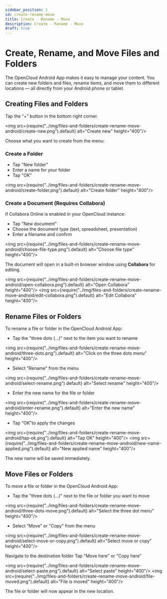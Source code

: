 ```yaml
---
sidebar_position: 1
id: create-rename-move
title: Create - Rename - Move
description: Create - Rename - Move
draft: true
---
```


# Create, Rename, and Move Files and Folders

The OpenCloud Android App makes it easy to manage your content. You can create new folders and files, rename items, and move them to different locations — all directly from your Android phone or tablet.

## Creating Files and Folders

Tap the “+” button in the bottom right corner.

<img src={require("../img/files-and-folders/create-rename-move-android/create-new.png").default} alt="Create new" height="400"/>

Choose what you want to create from the menu:

### Create a Folder

- Tap "New folder"
- Enter a name for your folder
- Tap "OK"

<img src={require("../img/files-and-folders/create-rename-move-android/create-folder.png").default} alt="Create folder" height="400"/>

### Create a Document (Requires Collabora)

If Collabora Online is enabled in your OpenCloud instance:

- Tap "New document"
- Choose the document type (text, spreadsheet, presentation)
- Enter a filename and confirm

<img src={require("../img/files-and-folders/create-rename-move-android/choose-file-type.png").default} alt="Choose file type" height="400"/>

The document will open in a built-in browser window using **Collabora** for editing.

<img src={require("../img/files-and-folders/create-rename-move-android/open-collabora.png").default} alt="Open Collabora" height="400"/>
<img src={require("../img/files-and-folders/create-rename-move-android/edit-collabora.png").default} alt="Edit Collabora" height="400"/>

## Rename Files or Folders

To rename a file or folder in the OpenCloud Android App:

- Tap the "three dots (...)" next to the item you want to rename

<img src={require("../img/files-and-folders/create-rename-move-android/three-dots.png").default} alt="Click on the three dots menu" height="400"/>

- Select "Rename" from the menu

<img src={require("../img/files-and-folders/create-rename-move-android/select-rename.png").default} alt="Select rename" height="400"/>

- Enter the new name for the file or folder

<img src={require("../img/files-and-folders/create-rename-move-android/enter-rename.png").default} alt="Enter the new name" height="400"/>

- Tap "OK"to apply the changes

<img src={require("../img/files-and-folders/create-rename-move-android/tap-ok.png").default} alt="Tap OK" height="400"/>
<img src={require("../img/files-and-folders/create-rename-move-android/new-name-applied.png").default} alt="New applied name" height="400"/>

The new name will be saved immediately.

## Move Files or Folders

To move a file or folder in the OpenCloud Android App:

- Tap the "three dots (...)" next to the file or folder you want to move

<img src={require("../img/files-and-folders/create-rename-move-android/three-dots-move.png").default} alt="Select the three dot menu" height="400"/>

- Select "Move" or "Copy" from the menu

<img src={require("../img/files-and-folders/create-rename-move-android/select-move-or-copy.png").default} alt="Select move or copy" height="400"/>

Navigate to the destination folder
Tap "Move here" or "Copy here"

<img src={require("../img/files-and-folders/create-rename-move-android/select-paste.png").default} alt="Select paste" height="400"/>
<img src={require("../img/files-and-folders/create-rename-move-android/file-moved.png").default} alt="File is moved" height="400"/>

The file or folder will now appear in the new location.
